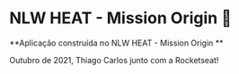 # NLW HEAT - Mission Origin :rocket:

**Aplicação construída no NLW HEAT - Mission Origin **

Outubro de 2021, Thiago Carlos junto com a Rocketseat!